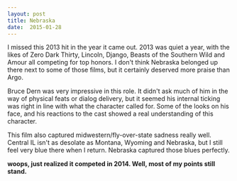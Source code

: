 ```yaml
---
layout: post
title: Nebraska 
date:  2015-01-28 
---
```

 I missed this 2013 hit in the year it came out. 2013 was quiet a year, with the likes of Zero Dark Thirty, Lincoln, Django, Beasts of the Southern Wild and Amour all competing for top honors. I don't think Nebraska belonged up there next to some of those films, but it certainly deserved more praise than Argo. 

Bruce Dern was very impressive in this role. It didn't ask much of him in the way of physical feats or dialog delivery, but it seemed his internal ticking was right in line with what the character called for. Some of the looks on his face, and his reactions to the cast showed a real understanding of this character.

This film also captured midwestern/fly-over-state sadness really well. Central IL isn't as desolate as Montana, Wyoming and Nebraska, but I still feel very blue there when I return. Nebraska captured those blues perfectly.

**woops, just realized it competed in 2014. Well, most of my points still stand.**
